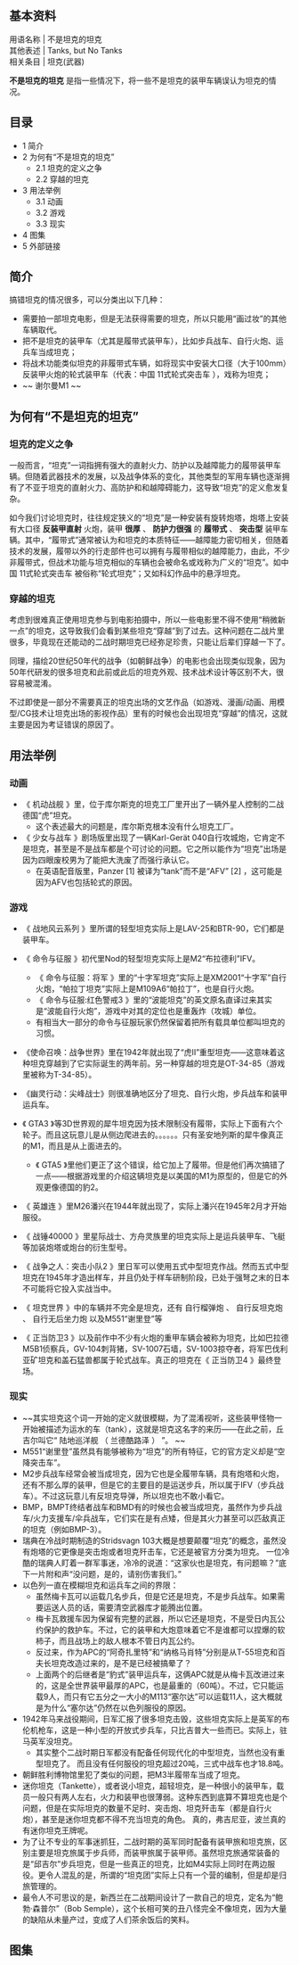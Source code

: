 **基本资料**  
---  
用语名称  |  不是坦克的坦克   
其他表述  |  Tanks, but No Tanks   
相关条目  |  坦克(武器)   
  
**不是坦克的坦克** 是指一些情况下，将一些不是坦克的装甲车辆误认为坦克的情况。

##  目录

  * 1  简介 
  * 2  为何有“不是坦克的坦克” 
    * 2.1  坦克的定义之争 
    * 2.2  穿越的坦克 
  * 3  用法举例 
    * 3.1  动画 
    * 3.2  游戏 
    * 3.3  现实 
  * 4  图集 
  * 5  外部链接 

##  简介

搞错坦克的情况很多，可以分类出以下几种：

  * 需要拍一部坦克电影，但是无法获得需要的坦克，所以只能用“画过妆”的其他车辆取代。 
  * 把不是坦克的装甲车（尤其是履带式装甲车），比如步兵战车、自行火炮、运兵车当成坦克； 
  * 将战术功能类似坦克的非履带式车辆，如将现实中安装大口径（大于100mm）反装甲火炮的轮式装甲车（代表：中国  11式轮式突击车  ），戏称为坦克； 
  * ~~ 谢尔曼M1  ~~

##  为何有“不是坦克的坦克”

###  坦克的定义之争

一般而言，“坦克”一词指拥有强大的直射火力、防护以及越障能力的履带装甲车辆。但随着武器技术的发展，以及战争体系的变化，其他类型的军用车辆也逐渐拥有了不亚于坦克的直射火力、高防护和和越障碍能力，这导致“坦克”的定义愈发复杂。

如今我们讨论坦克时，往往规定狭义的“坦克”是一种安装有旋转炮塔，炮塔上安装有大口径 **反装甲直射** 火炮，装甲 **很厚** 、 **防护力很强** 的
**履带式** 、 **突击型**
装甲车辆。其中，“履带式”通常被认为和坦克的本质特征——越障能力密切相关，但随着技术的发展，履带以外的行走部件也可以拥有与履带相似的越障能力，由此，不少非履带式，但战术功能与坦克相似的车辆也会被命名或戏称为广义的“坦克”。如中国
11式轮式突击车  被俗称“轮式坦克”；又如科幻作品中的悬浮坦克。

###  穿越的坦克

考虑到很难真正使用坦克参与到电影拍摄中，所以一些电影里不得不使用“稍微新一点”的坦克，这导致我们会看到某些坦克“穿越”到了过去。这种问题在二战片里很多，毕竟现在还能动的二战时期坦克已经弥足珍贵，只能让后辈们穿越一下了。

同理，描绘20世纪50年代的战争（如朝鲜战争）的电影也会出现类似现象，因为50年代研发的很多坦克和此前或此后的坦克外观、技术战术设计等区别不大，很容易被混淆。

不过即使是一部分不需要真正的坦克出场的文艺作品（如游戏、漫画/动画、用模型/CG技术让坦克出场的影视作品）里有的时候也会出现坦克“穿越”的情况，这就主要是因为考证错误的原因了。

##  用法举例

###  动画

  * 《  机动战舰  》里，位于库尔斯克的坦克工厂里开出了一辆外星人控制的二战德国“虎”坦克。 
    * 这个表述最大的问题是，库尔斯克根本没有什么坦克工厂。 
  * 《  少女与战车  》剧场版里出现了一辆Karl-Gerät 040自行攻城炮，它肯定不是坦克，甚至是不是战车都是个可讨论的问题。它之所以能作为“坦克”出场是因为四眼废校男为了能把大洗废了而强行承认它。 
    * 在英语配音版里，Panzer  [1]  被译为“tank”而不是“AFV”  [2]  ，这可能是因为AFV也包括轮式的原因。 

###  游戏

  * 《  战地风云系列  》里所谓的轻型坦克实际上是LAV-25和BTR-90，它们都是装甲车。 

  * 《  命令与征服  》初代里Nod的轻型坦克实际上是M2“布拉德利”IFV。 
    * 《  命令与征服：将军  》里的“十字军坦克”实际上是XM2001“十字军”自行火炮，“帕拉丁坦克”实际上是M109A6“帕拉丁”，也是自行火炮。 
    * 《  命令与征服:红色警戒3  》里的“波能坦克”的英文原名直译过来其实是“波能自行火炮”，游戏中对其的定位也是重轰炸（攻城）单位。 
    * 有相当大一部分的命令与征服玩家仍然保留着把所有载具单位都叫坦克的习惯。 

  * 《使命召唤：战争世界》里在1942年就出现了“虎Ⅱ”重型坦克——这意味着这种坦克穿越到了它实际诞生的两年前。另一种穿越的坦克是OT-34-85（游戏里被称为T-34-85）。 

  * 《幽灵行动：尖峰战士》则很准确地区分了坦克、自行火炮，步兵战车和装甲运兵车。 

  * 《  GTA3  》等3D世界观的犀牛坦克因为技术限制没有履带，实际上下面有六个轮子。而且这玩意儿是从侧边爬进去的。。。。。。只有圣安地列斯的犀牛像真正的M1，而且是从上面进去的。 
    * 《  GTA5  》里他们更正了这个错误，给它加上了履带。但是他们再次搞错了一点——根据游戏里的介绍这辆坦克是以美国的M1为原型的，但是它的外观更像德国的豹2。 

  * 《  英雄连  》里M26潘兴在1944年就出现了，实际上潘兴在1945年2月才开始服役。 

  * 《  战锤40000  》里星际战士、方舟灵族里的坦克实际上是运兵装甲车、飞艇等加装炮塔或炮台的衍生型号。 

  * 《  战争之人：突击小队2  》里日军可以使用五式中型坦克作战。然而五式中型坦克在1945年才造出样车，并且仍处于样车研制阶段，已处于强弩之末的日本不可能将它投入实战当中。 

  * 《  坦克世界  》中的车辆并不完全是坦克，还有  自行榴弹炮  、  自行反坦克炮  、  自行无后坐力炮  以及M551“谢里登”等 

  * 《  正当防卫3  》以及前作中不少有火炮的重甲车辆会被称为坦克，比如巴拉德M5B1侦察兵，GV-104刺背猪，SV-1007石墙，SV-1003掠夺者，将军巴伐利亚矿坦克和盖石猛兽都属于轮式战车。真正的坦克在《  正当防卫4  》最终登场。 

###  现实

  * ~~其实坦克这个词一开始的定义就很模糊，为了混淆视听，这些装甲怪物一开始被描述为运水的车（tank），这就是坦克这名字的来历——在此之前，丘吉尔叫它“ 陆地巡洋舰  （  兰德酷路泽  ）  ”。 ~~
  * M551“谢里登”虽然具有能够被称为“坦克”的所有特征，它的官方定义却是“空降突击车”。 
  * M2步兵战车经常会被当成坦克，因为它也是全履带车辆，具有炮塔和火炮，还有不那么厚的装甲，但是它的主要目的是运送步兵，所以属于IFV（步兵战车）。不过这玩意儿有反坦克导弹，所以坦克也不敢小看它。 
  * BMP，BMPT终结者战车和BMD有的时候也会被当成坦克，虽然作为步兵战车/火力支援车/伞兵战车，它们实在是有点矮，但是其火力甚至可以匹敌真正的坦克（例如BMP-3）。 
  * 瑞典在冷战时期制造的Stridsvagn 103大概是想要颠覆“坦克”的概念，虽然没有炮塔的它更像是突击炮或者坦克歼击车，它还是被官方分类为坦克。  一位冷酷的瑞典人盯着一群军事迷，冷冷的说道：“这家伙也是坦克，有问题嘛？”底下一片附和声“没问题，是的，请别伤害我们。” 
  * 以色列一直在模糊坦克和运兵车之间的界限： 
    * 虽然梅卡瓦可以运载几名步兵，但是它还是坦克，不是步兵战车。如果需要运送人员的话，需要清空武器库才能腾出位置。 
    * 梅卡瓦救援车因为保留有完整的武器，所以它还是坦克，不是受日内瓦公约保护的救护车。不过，它的装甲和大炮意味着它不是谁都可以捏爆的软柿子，而且战场上的敌人根本不管日内瓦公约。 
    * 反过来，作为APC的“阿奇扎里特”和“纳格马肖特”分别是从T-55坦克和百夫长坦克改造过来的，是不是已经被搞晕了？ 
    * 上面两个的后继者是“豹式”装甲运兵车，这俩APC就是从梅卡瓦改进过来的，这是全世界装甲最厚的APC，也是最重的（60吨）。不过，它只能运载9人，而只有它五分之一大小的M113“塞尔达”可以运载11人，这大概就是为什么“塞尔达”仍然在以色列服役的原因。 
  * 1942年马来战役期间，日军汇报了很多坦克击毁，这些坦克实际上是英军的布伦机枪车，这是一种小型的开放式步兵车，只比吉普大一些而已。实际上，驻马英军没坦克。 
    * 其实整个二战时期日军都没有配备任何现代化的中型坦克，当然也没有重型坦克了。  而且没有任何服役的坦克超过20吨，三式中战车也才18.8吨。 
  * 朝鲜胜利博物馆里犯了类似的问题，把M3半履带车当成了坦克。 
  * 迷你坦克（Tankette），或者说小坦克，超轻坦克，是一种很小的装甲车，载员一般只有两人左右，火力和装甲也很薄弱。这种东西到底算不算坦克也是个问题，但是在实际坦克的数量不足时、突击炮、坦克歼击车（都是自行火炮），甚至是迷你坦克都不得不充当坦克的角色。  真的，弗吉尼亚，波兰真的有迷你坦克王牌呢。 
  * 为了让不专业的军事迷抓狂，二战时期的英军同时配备有装甲旅和坦克旅，区别主要是坦克旅属于步兵师，而装甲旅属于装甲师。虽然坦克旅通常装备的是“邱吉尔”步兵坦克，但是一些真正的坦克，比如M4实际上同时在两边服役。更令人混乱的是，所谓的“坦克团”实际上只有一个营的编制，但是却是归旅管理的。 
  * 最令人不可思议的是，新西兰在二战期间设计了一款自己的坦克，定名为“鲍勃·森普尔”（Bob Semple），这个长相可笑的丑八怪完全不像坦克，因为大量的缺陷从未量产过，变成了人们茶余饭后的笑料。 

##  图集